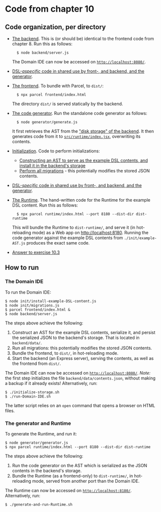 # Code from chapter 10


## Code organization, per directory

* [The backend](./backend).
    This is (or should be) identical to the frontend code from chapter 8.
    Run this as follows:

        $ node backend/server.js

    The Domain IDE can now be accessed on [`http://localhost:8080/`](http://localhost:8080/).

* [DSL-*aspecific* code in shared use by front-, and backend, and the generator](./common).

* [The frontend](./frontend).
    To bundle with Parcel, to `dist/`:

        $ npx parcel frontend/index.html

    The directory `dist/` is served statically by the backend.

* [The code generator](./generator).
    Run the standalone code generator as follows:

        $ node generator/generate.js

    It first retrieves the AST from the ["disk storage" of the backend](./backend/data/contents.json).
    It then generates code from it to [`src/runtime/index.jsx`](./src/runtime/index.jsx), overwriting its contents.

* [Initialization](./init).
    Code to perform initializations:
    * [Constructing an AST to serve as the example DSL contents, and install it in the backend's storage](./init/install-example-DSL-content.js)
    * [Perform all migrations](./init/migrations.js) - this potentially modifies the stored JSON contents.

* [DSL-*specific* code in shared use by front-, and backend, and the generator](./language).

* [The Runtime](./runtime).
    The hand-written code for the Runtime for the example DSL content.
    Run this as follows:

        $ npx parcel runtime/index.html --port 8180 --dist-dir dist-runtime

    This will bundle the Runtime to `dist-runtime/`, and serve it (in hot-reloading mode) as a Web app on [http://localhost:8180]().
    Running the code generator against the example DSL contents from `./init/example-AST.js` produces the exact same code.

* [Answer to exercise 10.3](./exercise-10.3.md)


## How to run

### The Domain IDE

To run the Domain IDE:

    $ node init/install-example-DSL-content.js
    $ node init/migrations.js
    $ parcel frontend/index.html &
    $ node backend/server.js

The steps above achieve the following:

1. Construct an AST for the example DSL contents, serialize it, and persist the serialized JSON to the backend's storage.
   That is located in `backend/data/`.
2. Run all migrations: this potentially modifies the stored JSON contents.
3. Bundle the frontend, to `dist/`, in hot-reloading mode.
4. Start the backend (an Express server), serving the contents, as well as the frontend from `dist/`.

The Domain IDE can now be accessed on [`http://localhost:8080/`](http://localhost:8080/).
_Note:_ the first step initializes the file `backend/data/contents.json`, without making a backup if it already exists!
Alternatively, run:

    $ ./initialize-storage.sh
    $ ./run-Domain-IDE.sh

The latter script relies on an `open` command that opens a browser on HTML files.


### The generator and Runtime

To generate the Runtime, and run it:

    $ node generator/generator.js
    $ npx parcel runtime/index.html --port 8180 --dist-dir dist-runtime

The steps above achieve the following:

1. Run the code generator on the AST which is serialized as the JSON contents in the backend's storage.
2. Bundle the Runtime (as a frontend-only) to `dist-runtime/`, in hot-reloading mode, served from another port than the Domain IDE.

The Runtime can now be accessed on [`http://localhost:8180/`](http://localhost:8180/).
Alternatively, run:

    $ ./generate-and-run-Runtime.sh


